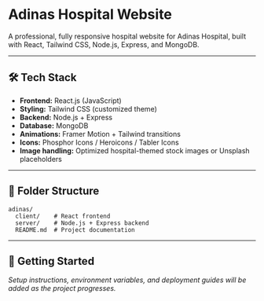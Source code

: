 # Adinas Hospital Website

A professional, fully responsive hospital website for Adinas Hospital, built with React, Tailwind CSS, Node.js, Express, and MongoDB.

---

## 🛠️ Tech Stack

- **Frontend:** React.js (JavaScript)
- **Styling:** Tailwind CSS (customized theme)
- **Backend:** Node.js + Express
- **Database:** MongoDB
- **Animations:** Framer Motion + Tailwind transitions
- **Icons:** Phosphor Icons / Heroicons / Tabler Icons
- **Image handling:** Optimized hospital-themed stock images or Unsplash placeholders

---

## 📁 Folder Structure

```
adinas/
  client/    # React frontend
  server/    # Node.js + Express backend
  README.md  # Project documentation
```

---

## 🚀 Getting Started

*Setup instructions, environment variables, and deployment guides will be added as the project progresses.*